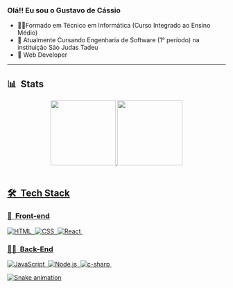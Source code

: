 ### Olá!! Eu sou o Gustavo de Cássio

<!--
**giustt/giustt** is a ✨ _special_ ✨ repository because its `README.md` (this file) appears on your GitHub profile.
- 👯 I’m looking to collaborate on ...
- 🤔 I’m looking for help with ...
- 💬 Ask me about ...
- 📫 How to reach me: ...
- 😄 Pronouns: ...
- ⚡ Fun fact: ...
-->

- 👨‍💻Formado em Técnico em Informática (Curso Integrado ao Ensino Médio)
- 🔭 Atualmente Cursando Engenharia de Software (1° período) na instituição São Judas Tadeu
- 🌱 Web Developer

***
## 📊 &nbsp;Stats
<div align="center">
  <a href="https://github.com/giustt">
  <img height="150em" src="https://github-readme-stats.vercel.app/api?username=giustt&show_icons=true&theme=dark&include_all_commits=true&count_private=true""/>
   <!--
      https://github-readme-stats.vercel.app/api?username=giustt&show_icons=true&theme=dark&include_all_commits=true&count_private=true
   -->
  <img height="150em" src="https://github-readme-stats.vercel.app/api/top-langs/?username=giustt&layout=compact&langs_count=7&theme=dark"/>
</div>

<div style="display: inline_block"><br>
                                  
## 🛠 &nbsp;Tech Stack
                                  
### 🎨 &nbsp;Front-end
![HTML](https://img.shields.io/badge/-HTML-05122A?style=flat&logo=HTML5)&nbsp;
![CSS](https://img.shields.io/badge/-CSS-05122A?style=flat&logo=CSS3&logoColor=1572B6)&nbsp;
![React](https://img.shields.io/badge/-React-05122A?style=flat&logo=react)&nbsp;

### 👩‍💻 &nbsp;Back-End
![JavaScript](https://img.shields.io/badge/-JavaScript-05122A?style=flat&logo=javascript)&nbsp;
![Node.js](https://img.shields.io/badge/-Node.js-05122A?style=flat&logo=node.js)&nbsp;
![c-sharp](https://img.shields.io/badge/-C%23-05122A?style=flat&logo=c-sharp)&nbsp;
  
  ![Snake animation](https://github.com/giustt/giustt/blob/output/github-contribution-grid-snake.svg)
  
</div>
  
  ##
  
  
